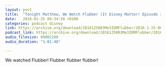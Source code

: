 ```yaml
---
layout: post
title:  "Tonight Matthew, We Watch Flubber (It Disney Matter! Episode 3)"
date:   2016-01-25 09:34:58 +0100
categories: podcast disney
link: https://archive.org/download/2016125003Me3IDMFlubber/2016-1-25-003-Me3_IDM--Flubber.mp3
podcast_link: https://archive.org/download/2016125003Me3IDMFlubber/2016-1-25-003-Me3_IDM--Flubber.mp3
audio_filesize: 89002208
audio_duration: "1:01:48"

---
```

We watched Flubber! Flubber flubber flubber!
